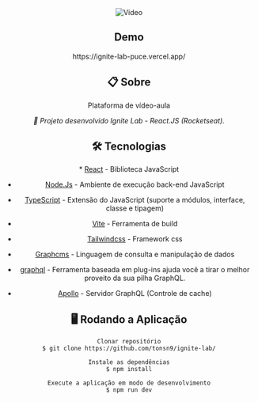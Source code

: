 <div align="center">
  <img alt="Video" src="event_platform.gif" />


<h2>Demo</h2>
https://ignite-lab-puce.vercel.app/

<h2>
📋 Sobre
</h2>
  <span> Plataforma de vídeo-aula</span>
<p> 
  <i>🚀 Projeto desenvolvido Ignite Lab - React.JS (Rocketseat).</i>
</p>


<h2> 🛠 Tecnologias </h2>
* <a href="https://pt-br.reactjs.org/">React</a> - Biblioteca JavaScript

* <a href="https://nodejs.org/en/">Node.Js</a> - Ambiente de execução back-end JavaScript

* <a href="https://www.typescriptlang.org/">TypeScript</a> - Extensão do JavaScript (suporte a módulos, interface, classe e tipagem)

*  <a href="https://vitejs.dev/">Vite</a> - Ferramenta de build

* <a href="https://tailwindcss.com/docs/installation">Tailwindcss</a> - Framework css

*  <a href="https://app.graphcms.com/">Graphcms</a> - Linguagem de consulta e manipulação de dados

* <a href="https://www.graphql-code-generator.com/docs/guides/react">graphql</a> - Ferramenta baseada em plug-ins ajuda você a tirar o melhor proveito da sua pilha GraphQL.

* <a href="https://www.apollographql.com/docs/react/">Apollo</a> - Servidor GraphQL (Controle de cache)

<h2> 🖥️ Rodando a Aplicação </h2>

```
Clonar repositório
$ git clone https://github.com/tonsn9/ignite-lab/

Instale as dependências
$ npm install

Execute a aplicação em modo de desenvolvimento
$ npm run dev
```

